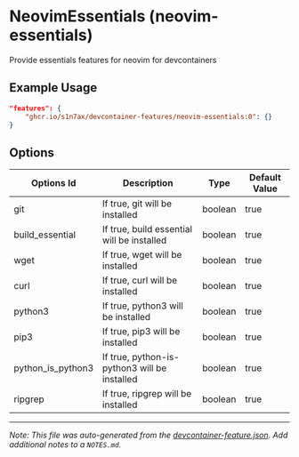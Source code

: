 
# NeovimEssentials (neovim-essentials)

Provide essentials features for neovim for devcontainers

## Example Usage

```json
"features": {
    "ghcr.io/s1n7ax/devcontainer-features/neovim-essentials:0": {}
}
```

## Options

| Options Id | Description | Type | Default Value |
|-----|-----|-----|-----|
| git | If true, git will be installed | boolean | true |
| build_essential | If true, build essential will be installed | boolean | true |
| wget | If true, wget will be installed | boolean | true |
| curl | If true, curl will be installed | boolean | true |
| python3 | If true, python3 will be installed | boolean | true |
| pip3 | If true, pip3 will be installed | boolean | true |
| python_is_python3 | If true, python-is-python3 will be installed | boolean | true |
| ripgrep | If true, ripgrep will be installed | boolean | true |



---

_Note: This file was auto-generated from the [devcontainer-feature.json](https://github.com/s1n7ax/devcontainer-features/blob/main/src/neovim-essentials/devcontainer-feature.json).  Add additional notes to a `NOTES.md`._
